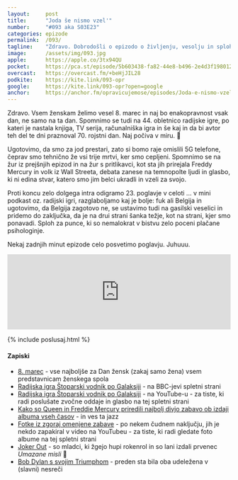 ```yaml
---
layout: 	post
title:  	"Joda še nismo vzel'"
number: 	"#093 aka S03E23"
categories:	epizode
permalink:	/093/
tagline: 	"Zdravo. Dobrodošli o epizodo o življenju, vesolju in sploh vsem, tudi o tem kaj lahko praznujete ta teden, žurih, jodu, fuku, Belgiji in še čem ..."
image:		/assets/img/093.jpg
apple:		https://apple.co/3tx94QU
pocket:		https://pca.st/episode/5b603438-fa82-44e8-b496-2e4d3f198012
overcast:	https://overcast.fm/+beHjJIL28
podkite:	https://kite.link/093-opr
google:		https://kite.link/093-opr?open=google
anchor:		https://anchor.fm/opravicujemose/episodes/Joda-e-nismo-vzel-e1favln
---
```


Zdravo. Vsem ženskam želimo vesel 8. marec in naj bo enakopravnost vsak dan, ne samo na ta dan. Spomnimo se tudi na 44. obletnico radijske igre, po kateri je nastala knjiga, TV serija, računalniška igra in še kaj in da bi avtor teh del te dni praznoval 70. rojstni dan. Naj počiva v miru. 🙏 

Ugotovimo, da smo za jod prestari, zato si bomo raje omislili 5G telefone, čeprav smo tehnično že vsi trije mrtvi, ker smo cepljeni. Spomnimo se na žur iz prejšnjih epizod in na žur s pritlikavci, kot sta jih prirejala Freddy Mercury in volk iz Wall Streeta, debata zanese na temnopolte ljudi in glasbo, ki ni edina stvar, katero smo jim belci ukradli in vzeli za svojo. 

Proti koncu zelo dolgega intra odigramo 23. poglavje v celoti ... v mini podkast oz. radijski igri, razglaboljamo kaj je bolje: fuk ali Belgija in ugotovimo, da Belgija zagotovo ne, se ustavimo tudi na gasilski veselici in pridemo do zaključka, da je na drui strani šanka težje, kot na strani, kjer smo ponavadi. Sploh za punce, ki so nemalokrat v bistvu zelo poceni plačane psihologinje. 

Nekaj zadnjih minut epizode celo posvetimo poglavju. Juhuuu.  

<iframe src="https://www.listennotes.com/podcasts/opravičujemo-se-za/joda-še-nismo-vzel-AbSfYj5uBtL/embed/" height="170px" width="100%" style="width: 1px; min-width: 100%;" loading="lazy" frameborder="0" scrolling="no"></iframe>

{% include poslusaj.html %}

<!--break-->

#### Zapiski

- [8. marec](https://sl.wikipedia.org/wiki/Dan_%C5%BEena) - vse najboljše za Dan žensk (zakaj samo žena) vsem predstavnicam ženskega spola
- [Radijska igra Štoparski vodnik po Galaksiji](https://www.bbc.co.uk/programmes/b03y0hqc) - na BBC-jevi spletni strani
- [Radijska igra Štoparski vodnik po Galaksiji](https://www.youtube.com/watch?v=ciE0rAOjK0A) - na YouTube-u - za tiste, ki radi poslušate zvočne oddaje in glasbo na tej spletni strani
- [Kako so Queen in Freddie Mercury priredili najbolj divjo zabavo ob izdaji albuma vseh časov](https://faroutmagazine.co.uk/queen-and-freddie-mercury-wild-album-release-party/) - in ves ta jazz
- [Fotke iz zgoraj omenjene zabave](https://www.youtube.com/watch?v=qIXUny6KOI0) - po nekem čudnem naključju, jih je nekdo zapakiral v video na YouTubeu - za tiste, ki radi gledate foto albume na tej spletni strani
- [Joker Out](https://www.jokeroutband.com/) - so mladci, ki žgejo hupi rokenrol in so lani izdali prvenec _Umazane misli_  🤘
- [Bob Dylan s svojim Triumphom](https://twitter.com/DavorinPavlica/status/1499425691837898754) - preden sta bila oba udeležena v (slavni) nesreči